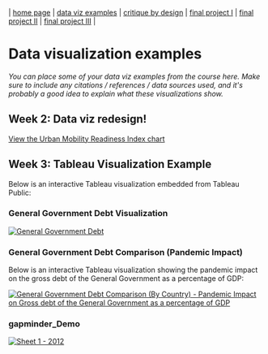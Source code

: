| [home page](https://vimmuyengwa.github.io/tswd-portfolio-vimbaiM/) | [data viz examples](dataviz-examples.md) | [critique by design](critique-by-design.md) | [final project I](final-project-part-one.md) | [final project II](final-project-part-two.md) | [final project III](final-project-part-three.md) |

# Data visualization examples
_You can place some of your data viz examples from the course here.  Make sure to include any citations / references / data sources used, and it's probably a good idea to explain what these visualizations show._

## Week 2: Data viz redesign! 
[View the Urban Mobility Readiness Index chart](https://datawrapper.dwcdn.net/7FnQu/1/)

## Week 3: Tableau Visualization Example

Below is an interactive Tableau visualization embedded from Tableau Public:

### General Government Debt Visualization

<div class='tableauPlaceholder' id='viz1737863139620' style='position: relative'>
   <noscript>
      <a href='#'>
         <img alt='General Government Debt' src='https://public.tableau.com/static/images/Vi/VisualizingGovernmentDebt_17378631208390/TableauPartTwo/1_rss.png' style='border: none' />
      </a>
   </noscript>
   <object class='tableauViz' style='display:none;'>
      <param name='host_url' value='https%3A%2F%2Fpublic.tableau.com%2F' />
      <param name='embed_code_version' value='3' />
      <param name='site_root' value='' />
      <param name='name' value='VisualizingGovernmentDebt_17378631208390/TableauPartTwo' />
      <param name='tabs' value='no' />
      <param name='toolbar' value='yes' />
      <param name='static_image' value='https://public.tableau.com/static/images/Vi/VisualizingGovernmentDebt_17378631208390/TableauPartTwo/1.png' />
      <param name='animate_transition' value='yes' />
      <param name='display_static_image' value='yes' />
      <param name='display_spinner' value='yes' />
      <param name='display_overlay' value='yes' />
      <param name='display_count' value='yes' />
      <param name='language' value='en-US' />
      <param name='filter' value='publish=yes' />
   </object>
</div>
<script type='text/javascript'>
   var divElement = document.getElementById('viz1737863139620');
   var vizElement = divElement.getElementsByTagName('object')[0];
   vizElement.style.width = '100%';
   vizElement.style.height = (divElement.offsetWidth * 0.75) + 'px';
   var scriptElement = document.createElement('script');
   scriptElement.src = 'https://public.tableau.com/javascripts/api/viz_v1.js';
   vizElement.parentNode.insertBefore(scriptElement, vizElement);
</script>

###  General Government Debt Comparison (Pandemic Impact)

Below is an interactive Tableau visualization showing the pandemic impact on the gross debt of the General Government as a percentage of GDP:

<div class='tableauPlaceholder' id='viz1737938575541' style='position: relative'>
   <noscript>
      <a href='#'>
         <img alt='General Government Debt Comparison (By Country) - Pandemic Impact on Gross debt of the General Government as a percentage of GDP' 
              src='https://public.tableau.com/static/images/Vi/VisualizingGovernmentDebtPandemicImpact/VisualizingGovernmentDebt/1_rss.png' 
              style='border: none' />
      </a>
   </noscript>
   <object class='tableauViz' style='display:none;'>
      <param name='host_url' value='https%3A%2F%2Fpublic.tableau.com%2F' />
      <param name='embed_code_version' value='3' />
      <param name='site_root' value='' />
      <param name='name' value='VisualizingGovernmentDebtPandemicImpact/VisualizingGovernmentDebt' />
      <param name='tabs' value='no' />
      <param name='toolbar' value='yes' />
      <param name='static_image' value='https://public.tableau.com/static/images/Vi/VisualizingGovernmentDebtPandemicImpact/VisualizingGovernmentDebt/1.png' />
      <param name='animate_transition' value='yes' />
      <param name='display_static_image' value='yes' />
      <param name='display_spinner' value='yes' />
      <param name='display_overlay' value='yes' />
      <param name='display_count' value='yes' />
      <param name='language' value='en-US' />
      <param name='filter' value='publish=yes' />
   </object>
</div>
<script type='text/javascript'>
   var divElement = document.getElementById('viz1737938575541');
   var vizElement = divElement.getElementsByTagName('object')[0];
   vizElement.style.width = '100%';
   vizElement.style.height = (divElement.offsetWidth * 0.75) + 'px';
   var scriptElement = document.createElement('script');
   scriptElement.src = 'https://public.tableau.com/javascripts/api/viz_v1.js';
   vizElement.parentNode.insertBefore(scriptElement, vizElement);
</script>

### gapminder_Demo

<div class="tableauPlaceholder" id="viz1737995345162" style="position: relative; width: 100%; height: 0; padding-bottom: 75%; overflow: hidden;">
    <noscript>
        <a href="#">
            <img alt="Sheet 1 - 2012" src="https://public.tableau.com/static/images/ga/gapminder_demo_17379952996320/Sheet1/1_rss.png" style="border: none" />
        </a>
    </noscript>
    <iframe src="https://public.tableau.com/views/gapminder_demo_17379952996320/Sheet1?:embed=y&:display_count=yes&:toolbar=yes&:tabs=no" width="100%" height="100%" style="border: none;"></iframe>
</div>

<script type="text/javascript">
    var divElement = document.getElementById('viz1737995345162');
    var iframeElement = divElement.getElementsByTagName('iframe')[0];
    iframeElement.style.height = (divElement.offsetWidth * 0.75) + 'px';  // Keep aspect ratio for responsiveness
</script>

